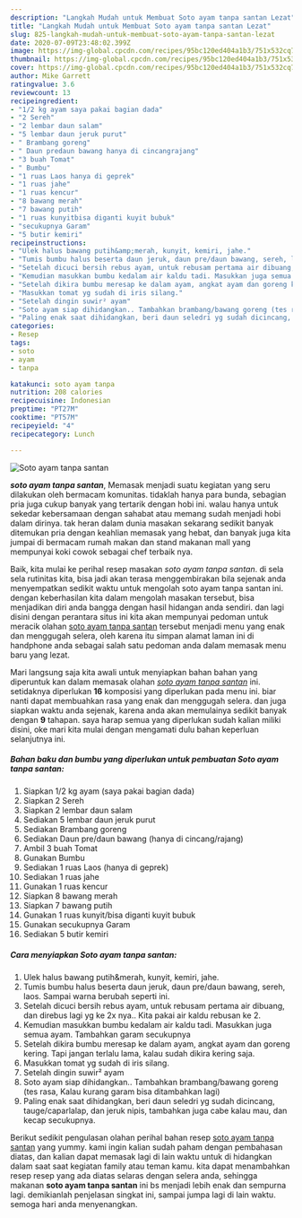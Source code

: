```yaml
---
description: "Langkah Mudah untuk Membuat Soto ayam tanpa santan Lezat"
title: "Langkah Mudah untuk Membuat Soto ayam tanpa santan Lezat"
slug: 825-langkah-mudah-untuk-membuat-soto-ayam-tanpa-santan-lezat
date: 2020-07-09T23:48:02.399Z
image: https://img-global.cpcdn.com/recipes/95bc120ed404a1b3/751x532cq70/soto-ayam-tanpa-santan-foto-resep-utama.jpg
thumbnail: https://img-global.cpcdn.com/recipes/95bc120ed404a1b3/751x532cq70/soto-ayam-tanpa-santan-foto-resep-utama.jpg
cover: https://img-global.cpcdn.com/recipes/95bc120ed404a1b3/751x532cq70/soto-ayam-tanpa-santan-foto-resep-utama.jpg
author: Mike Garrett
ratingvalue: 3.6
reviewcount: 13
recipeingredient:
- "1/2 kg ayam saya pakai bagian dada"
- "2 Sereh"
- "2 lembar daun salam"
- "5 lembar daun jeruk purut"
- " Brambang goreng"
- " Daun predaun bawang hanya di cincangrajang"
- "3 buah Tomat"
- " Bumbu"
- "1 ruas Laos hanya di geprek"
- "1 ruas jahe"
- "1 ruas kencur"
- "8 bawang merah"
- "7 bawang putih"
- "1 ruas kunyitbisa diganti kuyit bubuk"
- "secukupnya Garam"
- "5 butir kemiri"
recipeinstructions:
- "Ulek halus bawang putih&amp;merah, kunyit, kemiri, jahe."
- "Tumis bumbu halus beserta daun jeruk, daun pre/daun bawang, sereh, laos. Sampai warna berubah seperti ini."
- "Setelah dicuci bersih rebus ayam, untuk rebusam pertama air dibuang, dan direbus lagi yg ke 2x nya.. Kita pakai air kaldu rebusan ke 2."
- "Kemudian masukkan bumbu kedalam air kaldu tadi. Masukkan juga semua ayam. Tambahkan garam secukupnya"
- "Setelah dikira bumbu meresap ke dalam ayam, angkat ayam dan goreng kering. Tapi jangan terlalu lama, kalau sudah dikira kering saja."
- "Masukkan tomat yg sudah di iris silang."
- "Setelah dingin suwir² ayam"
- "Soto ayam siap dihidangkan.. Tambahkan brambang/bawang goreng (tes rasa, Kalau kurang garam bisa ditambahkan lagi)"
- "Paling enak saat dihidangkan, beri daun seledri yg sudah dicincang, tauge/caparlalap, dan jeruk nipis, tambahkan juga cabe kalau mau, dan kecap secukupnya."
categories:
- Resep
tags:
- soto
- ayam
- tanpa

katakunci: soto ayam tanpa 
nutrition: 208 calories
recipecuisine: Indonesian
preptime: "PT27M"
cooktime: "PT57M"
recipeyield: "4"
recipecategory: Lunch

---
```



![Soto ayam tanpa santan](https://img-global.cpcdn.com/recipes/95bc120ed404a1b3/751x532cq70/soto-ayam-tanpa-santan-foto-resep-utama.jpg)

<b><i>soto ayam tanpa santan</i></b>, Memasak menjadi suatu kegiatan yang seru dilakukan oleh bermacam komunitas. tidaklah hanya para bunda, sebagian pria juga cukup banyak yang tertarik dengan hobi ini. walau hanya untuk sekedar kebersamaan dengan sahabat atau memang sudah menjadi hobi dalam dirinya. tak heran dalam dunia masakan sekarang sedikit banyak ditemukan pria dengan keahlian memasak yang hebat, dan banyak juga kita jumpai di bermacam rumah makan dan stand makanan mall yang mempunyai koki cowok sebagai chef terbaik nya.



Baik, kita mulai ke perihal resep masakan <i>soto ayam tanpa santan</i>. di sela sela rutinitas kita, bisa jadi akan terasa menggembirakan bila sejenak anda menyempatkan sedikit waktu untuk mengolah soto ayam tanpa santan ini. dengan keberhasilan kita dalam mengolah masakan tersebut, bisa menjadikan diri anda bangga dengan hasil hidangan anda sendiri. dan lagi disini dengan perantara situs ini kita akan mempunyai pedoman untuk meracik olahan <u>soto ayam tanpa santan</u> tersebut menjadi menu yang enak dan menggugah selera, oleh karena itu simpan alamat laman ini di handphone anda sebagai salah satu pedoman anda dalam memasak menu baru yang lezat.


Mari langsung saja kita awali untuk menyiapkan bahan bahan yang diperuntuk kan dalam memasak olahan <u><i>soto ayam tanpa santan</i></u> ini. setidaknya diperlukan <b>16</b> komposisi yang diperlukan pada menu ini. biar nanti dapat membuahkan rasa yang enak dan menggugah selera. dan juga siapkan waktu anda sejenak, karena anda akan memulainya sedikit banyak dengan <b>9</b> tahapan. saya harap semua yang diperlukan sudah kalian miliki disini, oke mari kita mulai dengan mengamati dulu bahan keperluan selanjutnya ini.

<!--inarticleads1-->

##### Bahan baku dan bumbu yang diperlukan untuk pembuatan Soto ayam tanpa santan:

1. Siapkan 1/2 kg ayam (saya pakai bagian dada)
1. Siapkan 2 Sereh
1. Siapkan 2 lembar daun salam
1. Sediakan 5 lembar daun jeruk purut
1. Sediakan  Brambang goreng
1. Sediakan  Daun pre/daun bawang (hanya di cincang/rajang)
1. Ambil 3 buah Tomat
1. Gunakan  Bumbu
1. Sediakan 1 ruas Laos (hanya di geprek)
1. Sediakan 1 ruas jahe
1. Gunakan 1 ruas kencur
1. Siapkan 8 bawang merah
1. Siapkan 7 bawang putih
1. Gunakan 1 ruas kunyit/bisa diganti kuyit bubuk
1. Gunakan secukupnya Garam
1. Sediakan 5 butir kemiri




<!--inarticleads2-->

##### Cara menyiapkan Soto ayam tanpa santan:

1. Ulek halus bawang putih&amp;merah, kunyit, kemiri, jahe.
1. Tumis bumbu halus beserta daun jeruk, daun pre/daun bawang, sereh, laos. Sampai warna berubah seperti ini.
1. Setelah dicuci bersih rebus ayam, untuk rebusam pertama air dibuang, dan direbus lagi yg ke 2x nya.. Kita pakai air kaldu rebusan ke 2.
1. Kemudian masukkan bumbu kedalam air kaldu tadi. Masukkan juga semua ayam. Tambahkan garam secukupnya
1. Setelah dikira bumbu meresap ke dalam ayam, angkat ayam dan goreng kering. Tapi jangan terlalu lama, kalau sudah dikira kering saja.
1. Masukkan tomat yg sudah di iris silang.
1. Setelah dingin suwir² ayam
1. Soto ayam siap dihidangkan.. Tambahkan brambang/bawang goreng (tes rasa, Kalau kurang garam bisa ditambahkan lagi)
1. Paling enak saat dihidangkan, beri daun seledri yg sudah dicincang, tauge/caparlalap, dan jeruk nipis, tambahkan juga cabe kalau mau, dan kecap secukupnya.




Berikut sedikit pengulasan olahan perihal bahan resep <u>soto ayam tanpa santan</u> yang yummy. kami ingin kalian sudah paham dengan pembahasan diatas, dan kalian dapat memasak lagi di lain waktu untuk di hidangkan dalam saat saat kegiatan family atau teman kamu. kita dapat menambahkan resep resep yang ada diatas selaras dengan selera anda, sehingga makanan <b>soto ayam tanpa santan</b> ini bs menjadi lebih enak dan sempurna lagi. demikianlah penjelasan singkat ini, sampai jumpa lagi di lain waktu. semoga hari anda menyenangkan.

